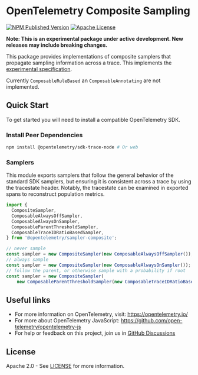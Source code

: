 # OpenTelemetry Composite Sampling

[![NPM Published Version][npm-img]][npm-url]
[![Apache License][license-image]][license-image]

**Note: This is an experimental package under active development. New releases may include breaking changes.**

This package provides implementations of composite samplers that propagate sampling information across a trace.
This implements the [experimental specification][probability-sampling].

Currently `ComposableRuleBased` an `ComposableAnnotating` are not implemented.

## Quick Start

To get started you will need to install a compatible OpenTelemetry SDK.

### Install Peer Dependencies

```sh
npm install @opentelemetry/sdk-trace-node # Or web
```

### Samplers

This module exports samplers that follow the general behavior of the standard SDK samplers, but ensuring
it is consistent across a trace by using the tracestate header. Notably, the tracestate can be examined
in exported spans to reconstruct population metrics.

```typescript
import {
  CompositeSampler,
  ComposableAlwaysOffSampler,
  ComposableAlwaysOnSampler,
  ComposableParentThresholdSampler,
  ComposableTraceIDRatioBasedSampler,
} from '@opentelemetry/sampler-composite';

// never sample
const sampler = new CompositeSampler(new ComposableAlwaysOffSampler());
// always sample
const sampler = new CompositeSampler(new ComposableAlwaysOnSampler());
// follow the parent, or otherwise sample with a probability if root
const sampler = new CompositeSampler(
    new ComposableParentThresholdSampler(new ComposableTraceIDRatioBasedSampler(0.3)));
```

## Useful links

- For more information on OpenTelemetry, visit: <https://opentelemetry.io/>
- For more about OpenTelemetry JavaScript: <https://github.com/open-telemetry/opentelemetry-js>
- For help or feedback on this project, join us in [GitHub Discussions][discussions-url]

## License

Apache 2.0 - See [LICENSE][license-url] for more information.

[discussions-url]: https://github.com/open-telemetry/opentelemetry-js/discussions
[license-url]: https://github.com/open-telemetry/opentelemetry-js/blob/main/LICENSE
[license-image]: https://img.shields.io/badge/license-Apache_2.0-green.svg?style=flat
[npm-url]: https://www.npmjs.com/package/@opentelemetry/sampler-composite
[npm-img]: https://badge.fury.io/js/%40opentelemetry%sampler-composite.svg

[probability-sampling]: https://opentelemetry.io/docs/specs/otel/trace/tracestate-probability-sampling/
